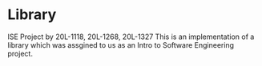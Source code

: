 # Library
ISE Project by 20L-1118, 20L-1268, 20L-1327
This is an implementation of a library which was assgined to us as an Intro to Software Engineering project.
